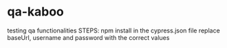 # qa-kaboo
testing qa functionalities
STEPS:
npm install 
in the cypress.json file replace baseUrl, username and password with the correct values

